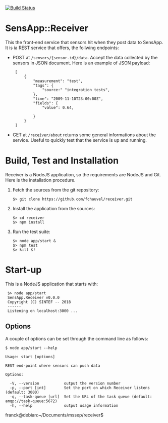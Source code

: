 [![Build Status](https://travis-ci.org/fchauvel/receiver.svg?branch=master)](https://travis-ci.org/fchauvel/receiver)

# SensApp::Receiver

This the front-end service that sensors hit when they post data to
SensApp. It is ia REST service that offers, the follwing endpoints:

 * POST at `/sensors/{sensor-id}/data`. Accept the data collected by the
   sensors in JSON document. Here is an example of JSON payload:
   
		[
			{
				"measurement": "test",
				"tags": {
					"source:" "integration tests",
				},
				"time": "2009-11-10T23:00:00Z",
				"fields": {
					"value": 0.64,
		
				}
			}
		]

 * GET at `/receiver/about` returns some general informations about the
   service. Useful to quickly test that the service is up and running.

 
# Build, Test and Installation

Receiver is a NodeJS application, so the requirements are NodeJS and
Git. Here is the installation procedure.

 1. Fetch the sources from the git repository:

		$> git clone https://github.com/fchauvel/receiver.git

 2. Install the application from the sources:

		$> cd receiver
		$> npm install

 3. Run the test suite:

		$> node app/start &
		$> npm test
		$> kill $!

# Start-up

This is a NodeJS application that starts with:

     $> node app/start
     SensApp.Receiver v0.0.0
     Copyright (C) SINTEF -- 2018
     ------
     Listening on localhost:3000 ...
	 
## Options

A couple of options can be set through the command line as follows:

	$ node app/start --help
	
	Usage: start [options]

	REST end-point where sensors can push data

	Options:

	  -V, --version           output the version number
      -p, --port [int]        Set the port on which Receiver listens (default: 3000)
	  -q, --task-queue [url]  Set the URL of the task queue (default: amqp://task-queue:5672)
      -h, --help              output usage information

franck@debian:~/Documents/mssep/receiver$ 


